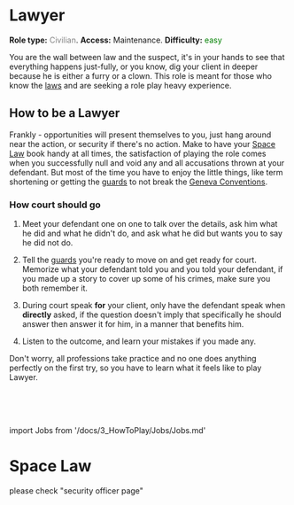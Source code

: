 # Lawyer
**Role type:** <font color="#808080">Civilian</font>. **Access:** Maintenance. **Difficulty:** <font color="Green">easy</font>

You are the wall between law and the suspect, it's in your hands to see that everything happens just-fully, or you know, dig your client in deeper because he is either a furry or a clown. This role is meant for those who know the [laws](\3_HowToPlay\Guides\Security_guides\Space-Law.md) and are seeking a role play heavy experience.


## How to be a Lawyer

Frankly - opportunities will present themselves to you, just hang around near the action, or security if there's no action. Make to have your [Space Law](\3_HowToPlay\Guides\Security_guides\Space-Law.md) book handy at all times, the satisfaction of playing the role comes when you successfully null and void any and all accusations thrown at your defendant. But most of the time you have to enjoy the little things, like term shortening or getting the [guards](\3_HowToPlay\Jobs\Security_roles\Security-Officer.md) to not break the [Geneva Conventions](https://en.wikipedia.org/wiki/Geneva_Conventions).

### How court should go

1) Meet your defendant one on one to talk over the details, ask him what he did and what he didn't do, and ask what he did but wants you to say he did not do.

2) Tell the [guards](\3_HowToPlay\Jobs\Security_roles\Security-Officer.md) you're ready to move on and get ready for court. Memorize what your defendant told you and you told your defendant, if you made up a story to cover up some of his crimes, make sure you both remember it.

3) During court speak **for** your client, only have the defendant speak when **directly** asked, if the question doesn't imply that specifically he should answer then answer it for him, in a manner that benefits him.

4) Listen to the outcome, and learn your mistakes if you made any.

Don't worry, all professions take practice and no one does anything perfectly on the first try, so you have to learn what it feels like to play Lawyer.

  <br/>
<br/>
<br/>

import Jobs from '/docs/3_HowToPlay/Jobs/Jobs.md'

<Jobs />

# Space Law
please check "security officer page"
